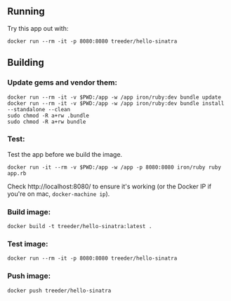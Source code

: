 ## Running

Try this app out with:

```
docker run --rm -it -p 8080:8080 treeder/hello-sinatra
```

## Building

### Update gems and vendor them:

```
docker run --rm -it -v $PWD:/app -w /app iron/ruby:dev bundle update
docker run --rm -it -v $PWD:/app -w /app iron/ruby:dev bundle install --standalone --clean
sudo chmod -R a+rw .bundle
sudo chmod -R a+rw bundle
```

### Test:

Test the app before we build the image.

```
docker run -it --rm -v $PWD:/app -w /app -p 8080:8080 iron/ruby ruby app.rb
```

Check http://localhost:8080/ to ensure it's working (or the Docker IP if you're on mac, `docker-machine ip`).

### Build image:

```
docker build -t treeder/hello-sinatra:latest .
```

### Test image:

```
docker run --rm -it -p 8080:8080 treeder/hello-sinatra
```

### Push image:

```
docker push treeder/hello-sinatra
```
